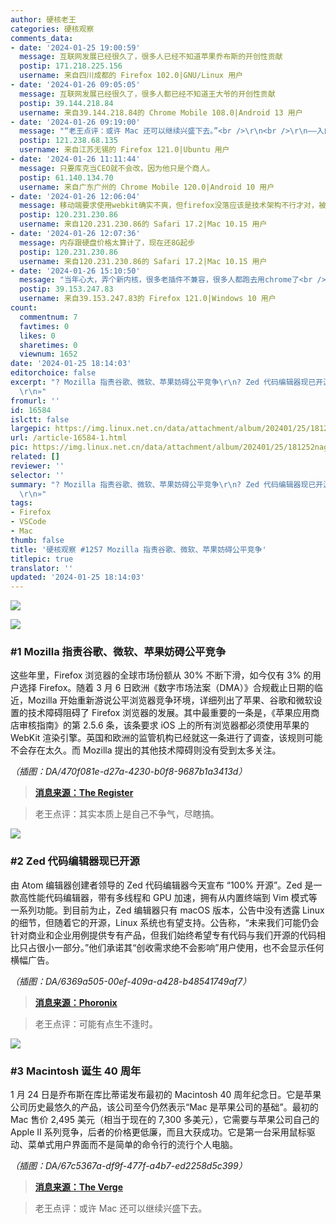 ```yaml
---
author: 硬核老王
categories: 硬核观察
comments_data:
- date: '2024-01-25 19:00:59'
  message: 互联网发展已经很久了，很多人已经不知道苹果乔布斯的开创性贡献
  postip: 171.218.225.156
  username: 来自四川成都的 Firefox 102.0|GNU/Linux 用户
- date: '2024-01-26 09:05:05'
  message: 互联网发展已经很久了，很多人都已经不知道王大爷的开创性贡献
  postip: 39.144.218.84
  username: 来自39.144.218.84的 Chrome Mobile 108.0|Android 13 用户
- date: '2024-01-26 09:19:00'
  message: "“老王点评：或许 Mac 还可以继续兴盛下去。”<br />\r\n<br />\r\n——入门产品太贵，甚至几年前的二手依然很贵。这点不改兴盛不起来，最多在自己的领域内活得很好。"
  postip: 121.238.68.135
  username: 来自江苏无锡的 Firefox 121.0|Ubuntu 用户
- date: '2024-01-26 11:11:44'
  message: 只要库克当CEO就不会改，因为他只是个商人。
  postip: 61.140.134.70
  username: 来自广东广州的 Chrome Mobile 120.0|Android 10 用户
- date: '2024-01-26 12:06:04'
  message: 移动端要求使用webkit确实不爽，但firefox没落应该是技术架构不行才对，被同样开源的chromium打败了
  postip: 120.231.230.86
  username: 来自120.231.230.86的 Safari 17.2|Mac 10.15 用户
- date: '2024-01-26 12:07:36'
  message: 内存跟硬盘价格太算计了，现在还8G起步
  postip: 120.231.230.86
  username: 来自120.231.230.86的 Safari 17.2|Mac 10.15 用户
- date: '2024-01-26 15:10:50'
  message: "当年心大，弄个新内核，很多老插件不兼容，很多人都跑去用chrome了<br />\r\nMozilla的指责并没问题，前几年微软说自家的edge对YouTube适配差是因为Google在YouTube上面搞小动作"
  postip: 39.153.247.83
  username: 来自39.153.247.83的 Firefox 121.0|Windows 10 用户
count:
  commentnum: 7
  favtimes: 0
  likes: 0
  sharetimes: 0
  viewnum: 1652
date: '2024-01-25 18:14:03'
editorchoice: false
excerpt: "? Mozilla 指责谷歌、微软、苹果妨碍公平竞争\r\n? Zed 代码编辑器现已开源\r\n? Macintosh 诞生 40 周年\r\n»
  \r\n»"
fromurl: ''
id: 16584
islctt: false
largepic: https://img.linux.net.cn/data/attachment/album/202401/25/181252nagvvpzvlw8pbjtz.jpg
url: /article-16584-1.html
pic: https://img.linux.net.cn/data/attachment/album/202401/25/181252nagvvpzvlw8pbjtz.jpg.thumb.jpg
related: []
reviewer: ''
selector: ''
summary: "? Mozilla 指责谷歌、微软、苹果妨碍公平竞争\r\n? Zed 代码编辑器现已开源\r\n? Macintosh 诞生 40 周年\r\n»
  \r\n»"
tags:
- Firefox
- VSCode
- Mac
thumb: false
title: '硬核观察 #1257 Mozilla 指责谷歌、微软、苹果妨碍公平竞争'
titlepic: true
translator: ''
updated: '2024-01-25 18:14:03'
---
```


![](/data/attachment/album/202401/25/181252nagvvpzvlw8pbjtz.jpg)


![](/data/attachment/album/202401/25/181307qbai5vmkppvif6d2.png)


### #1 Mozilla 指责谷歌、微软、苹果妨碍公平竞争


这些年里，Firefox 浏览器的全球市场份额从 30% 不断下滑，如今仅有 3% 的用户选择 Firefox。随着 3 月 6 日欧洲《数字市场法案（DMA）》合规截止日期的临近，Mozilla 开始重新游说公平浏览器竞争环境，详细列出了苹果、谷歌和微软设置的技术障碍阻碍了 Firefox 浏览器的发展。其中最重要的一条是，《苹果应用商店审核指南》的第 2.5.6 条，该条要求 iOS 上的所有浏览器都必须使用苹果的 WebKit 渲染引擎。英国和欧洲的监管机构已经就这一条进行了调查，该规则可能不会存在太久。而 Mozilla 提出的其他技术障碍则没有受到太多关注。


*（插图：DA/470f081e-d27a-4230-b0f8-9687b1a3413d）*



> 
> **[消息来源：The Register](https://www.theregister.com/2024/01/25/mozilla_apple_google_browser_wars/)**
> 
> 
> 



> 
> 老王点评：其实本质上是自己不争气，尽瞎搞。
> 
> 
> 


![](/data/attachment/album/202401/25/181324ozyb4xyco4w6awjy.png)


### #2 Zed 代码编辑器现已开源


由 Atom 编辑器创建者领导的 Zed 代码编辑器今天宣布 “100% 开源”。Zed 是一款高性能代码编辑器，带有多线程和 GPU 加速，拥有从内置终端到 Vim 模式等一系列功能。到目前为止，Zed 编辑器只有 macOS 版本，公告中没有透露 Linux 的细节，但随着它的开源，Linux 系统也有望支持。公告称，“未来我们可能仍会针对商业和企业用例提供专有产品，但我们始终希望专有代码与我们开源的代码相比只占很小一部分。”他们承诺其“创收需求绝不会影响”用户使用，也不会显示任何横幅广告。


*（插图：DA/6369a505-00ef-409a-a428-b48541749af7）*



> 
> **[消息来源：Phoronix](https://www.phoronix.com/news/Zed-Editor-Open-Source)**
> 
> 
> 



> 
> 老王点评：可能有点生不逢时。
> 
> 
> 


![](/data/attachment/album/202401/25/181346mj4imrpprvgn91sn.png)


### #3 Macintosh 诞生 40 周年


1 月 24 日是乔布斯在库比蒂诺发布最初的 Macintosh 40 周年纪念日。它是苹果公司历史最悠久的产品，该公司至今仍然表示“Mac 是苹果公司的基础”。最初的 Mac 售价 2,495 美元（相当于现在的 7,300 多美元），它需要与苹果公司自己的 Apple II 系列竞争，后者的价格更低廉，而且大获成功。它是第一台采用鼠标驱动、菜单式用户界面而不是简单的命令行的流行个人电脑。


*（插图：DA/67c5367a-df9f-477f-a4b7-ed2258d5c399）*



> 
> **[消息来源：The Verge](https://www.theverge.com/24048479/apple-mac-40-anniversary)**
> 
> 
> 



> 
> 老王点评：或许 Mac 还可以继续兴盛下去。
> 
> 
>